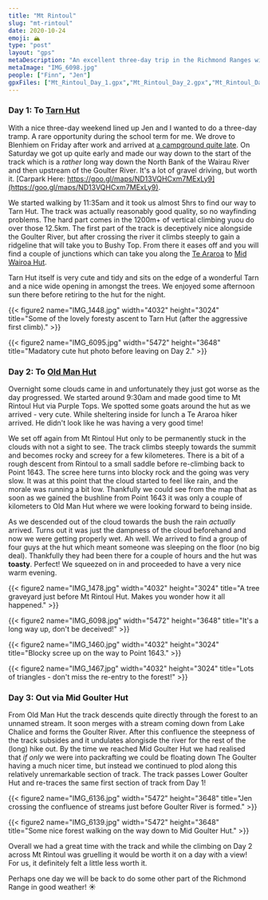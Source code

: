 ```yaml
---
title: "Mt Rintoul"
slug: "mt-rintoul"
date: 2020-10-24
emoji: 🏔
type: "post"
layout: "gps"
metaDescription: "An excellent three-day trip in the Richmond Ranges with a good amount of climbing, distance and potential for views on a clear day!"
metaImage: "IMG_6098.jpg"
people: ["Finn", "Jen"]
gpxFiles: ["Mt_Rintoul_Day_1.gpx","Mt_Rintoul_Day_2.gpx","Mt_Rintoul_Day_3.gpx"]
---
```


### Day 1: To [Tarn Hut](https://www.doc.govt.nz/parks-and-recreation/places-to-go/marlborough/places/mount-richmond-forest-park/things-to-do/huts/tarn-hut/)

With a nice three-day weekend lined up Jen and I wanted to do a three-day tramp. A rare opportunity during the school term for me. We drove to Blenhiem on Friday after work and arrived at [a campground quite late](https://goo.gl/maps/ijpEVvGPPSdh6i298). On Saturday we got up quite early and made our way down to the start of the track which is a _rather_ long way down the North Bank of the Wairau River and then upstream of the Goulter River. It's a lot of gravel driving, but worth it. [Carpark Here: https://goo.gl/maps/ND13VQHCxm7MExLy9](https://goo.gl/maps/ND13VQHCxm7MExLy9).

We started walking by 11:35am and it took us almost 5hrs to find our way to Tarn Hut. The track was actually reasonably good quality, so no wayfinding problems. The hard part comes in the 1200m+ of vertical climbing yuou do over those 12.5km. The first part of the track is deceptively nice alongside the Goulter River, but after crossing the river it climbs steeply to gain a ridgeline that will take you to Bushy Top. From there it eases off and you will find a couple of junctions which can take you along the [Te Araroa](https://www.teararoa.org.nz/before-you-go/) to [Mid Wairoa Hut](https://www.doc.govt.nz/parks-and-recreation/places-to-go/marlborough/places/mount-richmond-forest-park/things-to-do/huts/mid-wairoa-hut/).

Tarn Hut itself is very cute and tidy and sits on the edge of a wonderful Tarn and a nice wide opening in amongst the trees. We enjoyed some afternoon sun there before retiring to the hut for the night.

{{< figure2 name="IMG_1448.jpg" width="4032" height="3024" title="Some of the lovely foresty ascent to Tarn Hut (after the aggressive first climb)." >}}

{{< figure2 name="IMG_6095.jpg" width="5472" height="3648" title="Madatory cute hut photo before leaving on Day 2." >}}

### Day 2: To [Old Man Hut](https://www.doc.govt.nz/parks-and-recreation/places-to-go/marlborough/places/mount-richmond-forest-park/things-to-do/huts/old-man-hut/)

Overnight some clouds came in and unfortunately they just got worse as the day progressed. We started around 9:30am and made good time to Mt Rintoul Hut via Purple Tops. We spotted some goats around the hut as we arrived - very cute. While sheltering inside for lunch a Te Araroa hiker arrived. He didn't look like he was having a very good time!

We set off again from Mt Rintoul Hut only to be permanently stuck in the clouds with not a sight to see. The track climbs steeply towards the summit and becomes rocky and screey for a few kilometeres. There is a bit of a rough descent from Rintoul to a small saddle before re-climbing back to Point 1643. The scree here turns into blocky rock and the going was very slow. It was at this point that the cloud started to feel like rain, and the morale was running a bit low. Thankfully we could see from the map that as soon as we gained the bushline from Point 1643 it was only a couple of kilometers to Old Man Hut where we were looking forward to being inside.

As we descended out of the cloud towards the bush the rain _actually_ arrived. Turns out it was just the dampness of the cloud beforehand and now we were getting properly wet. Ah well. We arrived to find a group of four guys at the hut which meant someone was sleeping on the floor (no big deal). Thankfully they had been there for a couple of hours and the hut was __toasty__. Perfect! We squeezed on in and proceeded to have a very nice warm evening.

{{< figure2 name="IMG_1478.jpg" width="4032" height="3024" title="A tree graveyard just before Mt Rintoul Hut. Makes you wonder how it all happened." >}}

{{< figure2 name="IMG_6098.jpg" width="5472" height="3648" title="It's a long way up, don't be deceived!" >}}

{{< figure2 name="IMG_1460.jpg" width="4032" height="3024" title="Blocky scree up on the way to Point 1643." >}}

{{< figure2 name="IMG_1467.jpg" width="4032" height="3024" title="Lots of triangles - don't miss the re-entry to the forest!" >}}

### Day 3: Out via Mid Goulter Hut

From Old Man Hut the track descends quite directly through the forest to an unnamed stream. It soon merges with a stream coming down from Lake Chalice and forms the Goulter River. After this confluence the steepness of the track subsides and it undulates alongisde the river for the rest of the (long) hike out. By the time we reached Mid Goulter Hut we had realised that _if only_ we were into packrafting we could be floating down The Goulter having a much nicer time, but instead we continued to plod along this relatively unremarkable section of track. The track passes Lower Goulter Hut and re-traces the same first section of track from Day 1!

{{< figure2 name="IMG_6136.jpg" width="5472" height="3648" title="Jen crossing the confluence of streams just before Goulter River is formed." >}}

{{< figure2 name="IMG_6139.jpg" width="5472" height="3648" title="Some nice forest walking on the way down to Mid Goulter Hut." >}}

Overall we had a great time with the track and while the climbing on Day 2 across Mt Rintoul was gruelling it would be worth it on a day with a view! For us, it definitely felt a little less worth it.

Perhaps one day we will be back to do some other part of the Richmond Range in good weather! ☀️
